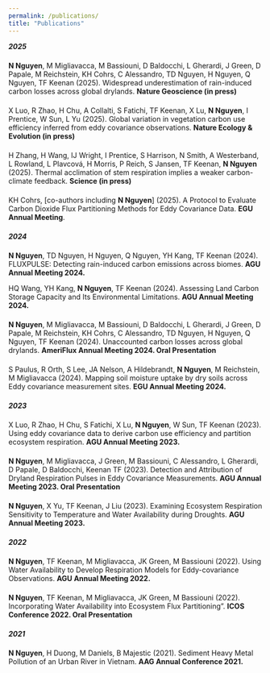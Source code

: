 ```yaml
---
permalink: /publications/
title: "Publications"
---
```


<p style="margin-bottom:1.5em; color::blue">
  <strong><em>2025</em></strong>
</p>

<p style="margin-bottom:1.5em; color::#007fff">
<strong>N Nguyen</strong>, M Migliavacca, M Bassiouni, D Baldocchi, L Gherardi, J Green, D Papale, M Reichstein, KH Cohrs, C Alessandro, TD Nguyen, H Nguyen, Q Nguyen, TF Keenan (2025). Widespread underestimation of rain-induced carbon losses across global drylands. <strong>Nature Geoscience (in press)</strong>
</p>

<p style="margin-bottom:1.5em; color::#007fff">
X Luo, R Zhao, H Chu, A Collalti, S Fatichi, TF Keenan, X Lu, <strong>N Nguyen</strong>, I Prentice, W Sun, L Yu (2025). Global variation in vegetation carbon use efficiency inferred from eddy covariance observations. <strong>Nature Ecology &amp; Evolution (in press)</strong>
</p>

<p style="margin-bottom:1.5em; color::#007fff">
H Zhang, H Wang, IJ Wright, I Prentice, S Harrison, N Smith, A Westerband, L Rowland, L Plavcová, H Morris, P Reich, S Jansen, TF Keenan, <strong>N Nguyen</strong> (2025). Thermal acclimation of stem respiration implies a weaker carbon-climate feedback. <strong>Science (in press)</strong>
</p>

<p style="margin-bottom:1.5em; color::#007fff">
KH Cohrs, [co-authors including <strong>N Nguyen</strong>] (2025). A Protocol to Evaluate Carbon Dioxide Flux Partitioning Methods for Eddy Covariance Data. <strong>EGU Annual Meeting</strong>.
</p>
  
<p style="margin-bottom:1.5em; color::blue">
  <strong><em>2024</em></strong>
</p>

<p style="margin-bottom:1.5em; color::#007fff">

<strong>N Nguyen</strong>, TD Nguyen, H Nguyen, Q Nguyen, YH Kang, TF Keenan (2024). FLUXPULSE: Detecting rain-induced carbon emissions across biomes. <strong>AGU Annual Meeting 2024.</strong>
</p>

<p style="margin-bottom:1.5em; color::#007fff">
HQ Wang, YH Kang, <strong>N Nguyen</strong>, TF Keenan (2024). Assessing Land Carbon Storage Capacity and Its Environmental Limitations. <strong>AGU Annual Meeting 2024.</strong>
</p>

<p style="margin-bottom:1.5em; color::#007fff">
<strong>N Nguyen</strong>, M Migliavacca, M Bassiouni, D Baldocchi, L Gherardi, J Green, D Papale, M Reichstein, KH Cohrs, C Alessandro, TD Nguyen, H Nguyen, Q Nguyen, TF Keenan (2024). Unaccounted carbon losses across global drylands. <strong>AmeriFlux Annual Meeting 2024. Oral Presentation</strong>
</p>

<p style="margin-bottom:1.5em; color::#007fff">
S Paulus, R Orth, S Lee, JA Nelson, A Hildebrandt, <strong>N Nguyen</strong>, M Reichstein, M Migliavacca (2024). Mapping soil moisture uptake by dry soils across Eddy covariance measurement sites. <strong>EGU Annual Meeting 2024.</strong>
</p>

<p style="margin-bottom:1.5em; color::blue">
  <strong><em>2023</em></strong>
</p>

<p style="margin-bottom:1.5em; color::#007fff">
X Luo, R Zhao, H Chu, S Fatichi, X Lu, <strong>N Nguyen</strong>, W Sun, TF Keenan (2023). Using eddy covariance data to derive carbon use efficiency and partition ecosystem respiration. <strong>AGU Annual Meeting 2023.</strong>
</p>

<p style="margin-bottom:1.5em; color::#007fff">
<strong>N Nguyen</strong>, M Migliavacca, J Green, M Bassiouni, C Alessandro, L Gherardi, D Papale, D Baldocchi, Keenan TF (2023). Detection and Attribution of Dryland Respiration Pulses in Eddy Covariance Measurements. <strong>AGU Annual Meeting 2023. Oral Presentation</strong>
</p>

<p style="margin-bottom:1.5em; color::#007fff">
<strong>N Nguyen</strong>, X Yu, TF Keenan, J Liu (2023). Examining Ecosystem Respiration Sensitivity to Temperature and Water Availability during Droughts. <strong>AGU Annual Meeting 2023.</strong>
</p>

<p style="margin-bottom:1.5em; color::blue">
  <strong><em>2022</em></strong>
</p>

<p style="margin-bottom:1.5em; color::#007fff">
<strong>N Nguyen</strong>, TF Keenan, M Migliavacca, JK Green, M Bassiouni (2022). Using Water Availability to Develop Respiration Models for Eddy-covariance Observations. <strong>AGU Annual Meeting 2022.</strong>
</p>

<p style="margin-bottom:1.5em; color::#007fff">
<strong>N Nguyen</strong>, TF Keenan, M Migliavacca, JK Green, M Bassiouni (2022). Incorporating Water Availability into Ecosystem Flux Partitioning”. <strong>ICOS Conference 2022. Oral Presentation</strong>
</p>

<p style="margin-bottom:1.5em; color::blue">
  <strong><em>2021</em></strong>
</p>

<p style="margin-bottom:1.5em; color::#007fff">
<strong>N Nguyen</strong>, H Duong, M Daniels, B Majestic (2021). Sediment Heavy Metal Pollution of an Urban River in Vietnam. <strong>AAG Annual Conference 2021.</strong>
